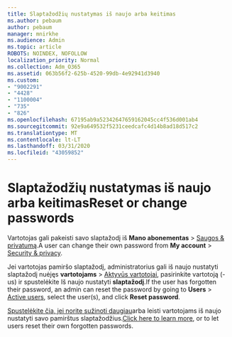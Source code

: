 ```yaml
---
title: Slaptažodžių nustatymas iš naujo arba keitimas
ms.author: pebaum
author: pebaum
manager: mnirkhe
ms.audience: Admin
ms.topic: article
ROBOTS: NOINDEX, NOFOLLOW
localization_priority: Normal
ms.collection: Adm_O365
ms.assetid: 063b56f2-625b-4520-99db-4e92941d3940
ms.custom:
- "9002291"
- "4428"
- "1100004"
- "735"
- "826"
ms.openlocfilehash: 67195ab9a52342647659162045cc4f536d001ab4
ms.sourcegitcommit: 92e9a649532f5231ceedcafc4d14b8ad18d517c2
ms.translationtype: MT
ms.contentlocale: lt-LT
ms.lasthandoff: 03/31/2020
ms.locfileid: "43059852"
---
```

# <a name="reset-or-change-passwords"></a><span data-ttu-id="49340-102">Slaptažodžių nustatymas iš naujo arba keitimas</span><span class="sxs-lookup"><span data-stu-id="49340-102">Reset or change passwords</span></span>

<span data-ttu-id="49340-103">Vartotojas gali pakeisti savo slaptažodį iš **Mano abonementas** > [Saugos & privatumą](https://portal.office.com/account/#security).</span><span class="sxs-lookup"><span data-stu-id="49340-103">A user can change their own password from **My account** > [Security & privacy](https://portal.office.com/account/#security).</span></span>
  
<span data-ttu-id="49340-104">Jei vartotojas pamiršo slaptažodį, administratorius gali iš naujo nustatyti slaptažodį nuėjęs **vartotojams** > [Aktyvūs vartotojai](https://portal.office.com/adminportal/home#/users), pasirinkite vartotoją (-us) ir spustelėkite Iš naujo nustatyti **slaptažodį**.</span><span class="sxs-lookup"><span data-stu-id="49340-104">If the user has forgotten their password, an admin can reset the password by going to **Users** > [Active users](https://portal.office.com/adminportal/home#/users), select the user(s), and click **Reset password**.</span></span>
  
<span data-ttu-id="49340-105">[Spustelėkite čia, jei norite sužinoti daugiau](https://docs.microsoft.com/office365/admin/add-users/reset-passwords)arba leisti vartotojams iš naujo nustatyti savo pamirštus slaptažodžius.</span><span class="sxs-lookup"><span data-stu-id="49340-105">[Click here to learn more](https://docs.microsoft.com/office365/admin/add-users/reset-passwords), or to let users reset their own forgotten passwords.</span></span>
